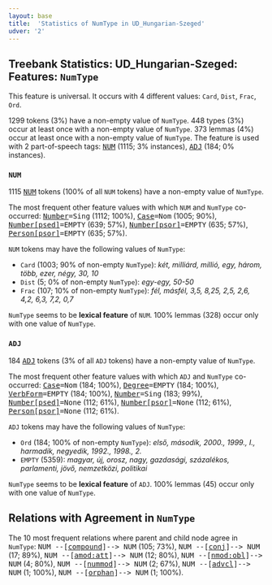 ```yaml
---
layout: base
title:  'Statistics of NumType in UD_Hungarian-Szeged'
udver: '2'
---
```


## Treebank Statistics: UD_Hungarian-Szeged: Features: `NumType`

This feature is universal.
It occurs with 4 different values: `Card`, `Dist`, `Frac`, `Ord`.

1299 tokens (3%) have a non-empty value of `NumType`.
448 types (3%) occur at least once with a non-empty value of `NumType`.
373 lemmas (4%) occur at least once with a non-empty value of `NumType`.
The feature is used with 2 part-of-speech tags: <tt><a href="hu_szeged-pos-NUM.html">NUM</a></tt> (1115; 3% instances), <tt><a href="hu_szeged-pos-ADJ.html">ADJ</a></tt> (184; 0% instances).

### `NUM`

1115 <tt><a href="hu_szeged-pos-NUM.html">NUM</a></tt> tokens (100% of all `NUM` tokens) have a non-empty value of `NumType`.

The most frequent other feature values with which `NUM` and `NumType` co-occurred: <tt><a href="hu_szeged-feat-Number.html">Number</a></tt><tt>=Sing</tt> (1112; 100%), <tt><a href="hu_szeged-feat-Case.html">Case</a></tt><tt>=Nom</tt> (1005; 90%), <tt><a href="hu_szeged-feat-Number-psed.html">Number[psed]</a></tt><tt>=EMPTY</tt> (639; 57%), <tt><a href="hu_szeged-feat-Number-psor.html">Number[psor]</a></tt><tt>=EMPTY</tt> (635; 57%), <tt><a href="hu_szeged-feat-Person-psor.html">Person[psor]</a></tt><tt>=EMPTY</tt> (635; 57%).

`NUM` tokens may have the following values of `NumType`:

* `Card` (1003; 90% of non-empty `NumType`): <em>két, milliárd, millió, egy, három, több, ezer, négy, 30, 10</em>
* `Dist` (5; 0% of non-empty `NumType`): <em>egy-egy, 50-50</em>
* `Frac` (107; 10% of non-empty `NumType`): <em>fél, másfél, 3,5, 8,25, 2,5, 2,6, 4,2, 6,3, 7,2, 0,7</em>

`NumType` seems to be **lexical feature** of `NUM`. 100% lemmas (328) occur only with one value of `NumType`.

### `ADJ`

184 <tt><a href="hu_szeged-pos-ADJ.html">ADJ</a></tt> tokens (3% of all `ADJ` tokens) have a non-empty value of `NumType`.

The most frequent other feature values with which `ADJ` and `NumType` co-occurred: <tt><a href="hu_szeged-feat-Case.html">Case</a></tt><tt>=Nom</tt> (184; 100%), <tt><a href="hu_szeged-feat-Degree.html">Degree</a></tt><tt>=EMPTY</tt> (184; 100%), <tt><a href="hu_szeged-feat-VerbForm.html">VerbForm</a></tt><tt>=EMPTY</tt> (184; 100%), <tt><a href="hu_szeged-feat-Number.html">Number</a></tt><tt>=Sing</tt> (183; 99%), <tt><a href="hu_szeged-feat-Number-psed.html">Number[psed]</a></tt><tt>=None</tt> (112; 61%), <tt><a href="hu_szeged-feat-Number-psor.html">Number[psor]</a></tt><tt>=None</tt> (112; 61%), <tt><a href="hu_szeged-feat-Person-psor.html">Person[psor]</a></tt><tt>=None</tt> (112; 61%).

`ADJ` tokens may have the following values of `NumType`:

* `Ord` (184; 100% of non-empty `NumType`): <em>első, második, 2000., 1999., I., harmadik, negyedik, 1992., 1998., 2.</em>
* `EMPTY` (5359): <em>magyar, új, orosz, nagy, gazdasági, százalékos, parlamenti, jövő, nemzetközi, politikai</em>

`NumType` seems to be **lexical feature** of `ADJ`. 100% lemmas (45) occur only with one value of `NumType`.

## Relations with Agreement in `NumType`

The 10 most frequent relations where parent and child node agree in `NumType`:
<tt>NUM --[<tt><a href="hu_szeged-dep-compound.html">compound</a></tt>]--> NUM</tt> (105; 73%),
<tt>NUM --[<tt><a href="hu_szeged-dep-conj.html">conj</a></tt>]--> NUM</tt> (17; 89%),
<tt>NUM --[<tt><a href="hu_szeged-dep-amod-att.html">amod:att</a></tt>]--> NUM</tt> (12; 80%),
<tt>NUM --[<tt><a href="hu_szeged-dep-nmod-obl.html">nmod:obl</a></tt>]--> NUM</tt> (4; 80%),
<tt>NUM --[<tt><a href="hu_szeged-dep-nummod.html">nummod</a></tt>]--> NUM</tt> (2; 67%),
<tt>NUM --[<tt><a href="hu_szeged-dep-advcl.html">advcl</a></tt>]--> NUM</tt> (1; 100%),
<tt>NUM --[<tt><a href="hu_szeged-dep-orphan.html">orphan</a></tt>]--> NUM</tt> (1; 100%).

